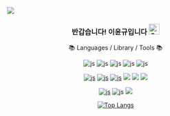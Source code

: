 <img src="https://capsule-render.vercel.app/api?type=waving&color=auto&height=150&section=header&text=Yoglee's%20GitHub&fontSize=42" />

<div align=center>
<h3>반갑습니다! 이윤규입니다 <img src="https://raw.githubusercontent.com/Tarikul-Islam-Anik/Animated-Fluent-Emojis/master/Emojis/Smilies/Grinning%20Squinting%20Face.png" alt="Grinning Squinting Face" width="25" height="25" />
</h3>

📚 Languages / Library / Tools 📚
  
![js](https://img.shields.io/badge/JavaScript-F7DF1E?style=flat&logo=JavaScript&logoColor=white)
![js](https://img.shields.io/badge/Typescript-3178C6?style=flat-square&logo=Typescript&logoColor=white)
![js](https://img.shields.io/badge/HTML-E34F26?style=flat&logo=html5&logoColor=white)
![js](https://img.shields.io/badge/CSS-239120?&style=flat&logo=css3&logoColor=white)
![js](https://img.shields.io/badge/Python-3776AB?style=flat&logo=python&logoColor=white)

<a href='https://react.dev/'>![js](https://img.shields.io/badge/React-20232A?style=flat&logo=react&logoColor=61DAFB)</a>
<a href='https://axios-http.com/kr/docs/intro'>![js](https://img.shields.io/badge/Axios-5A29E4?style=flat&logo=Axios&logoColor=white)</a>
<a href='https://styled-components.com/'>![js](https://img.shields.io/badge/styled--components-DB7093?style=flat&logo=styled-components&logoColor=white)</a>
<img src="https://img.shields.io/badge/Sass-CC6699?style=flat-square&logo=Sass&logoColor=white"/>
<img src="https://img.shields.io/badge/Vue.js-4FC08D?style=flat-square&logo=Vue.js&logoColor=white"/>
<img src="https://img.shields.io/badge/Tailwind CSS-06B6D4?style=flat-square&logo=Tailwind CSS&logoColor=white"/>



<a href='https://grafana.com/'>![js](https://img.shields.io/badge/grafana-%23F46800.svg?style=flat&logo=grafana&logoColor=white)</a>
![js](https://img.shields.io/badge/Visual_Studio_Code-0078D4?style=flat&logo=visual%20studio%20code&logoColor=white)
<img src="https://img.shields.io/badge/GitHub-181717?style=flat-square&logo=GitHub&logoColor=white"/>


[![Top Langs](https://github-readme-stats.vercel.app/api/top-langs/?username=yoglee98&langs_count=4&layout=compact)](https://github.com/anuraghazra/github-readme-stats)
</div>
